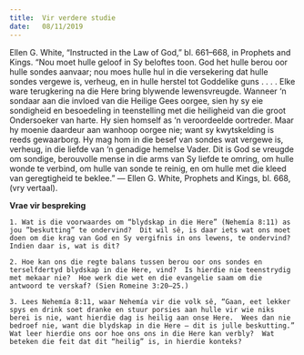 ```yaml
---
title:  Vir verdere studie
date:   08/11/2019
---
```


Ellen G. White, “Instructed in the Law of God,” bl. 661–668, in Prophets and Kings. “Nou moet hulle geloof in Sy beloftes toon.  God het hulle berou oor hulle sondes aanvaar;  nou moes hulle hul in die versekering dat hulle sondes vergewe is, verheug, en in hulle herstel tot Goddelike guns . . . . Elke ware terugkering na die Here bring blywende lewensvreugde. Wanneer ‘n sondaar aan die invloed van die Heilige Gees oorgee, sien hy sy eie sondigheid en besoedeling in teenstelling met die heiligheid van die groot Ondersoeker van harte.  Hy sien homself as ‘n veroordeelde oortreder.  Maar hy moenie daardeur aan wanhoop oorgee nie;  want sy kwytskelding is reeds gewaarborg.  Hy mag hom in die besef van sondes wat vergewe is, verheug, in die liefde van ‘n genadige hemelse Vader.  Dit is God se vreugde om sondige, berouvolle mense in die arms van Sy liefde te omring, om hulle wonde te verbind, om hulle van sonde te reinig, en om hulle met die kleed van geregtigheid te beklee.” — Ellen G. White, Prophets and Kings, bl. 668, (vry vertaal). 

**Vrae vir bespreking** 

`1. Wat is die voorwaardes om “blydskap in die Here” (Nehemía 8:11) as jou ”beskutting” te ondervind?  Dit wil sê, is daar iets wat ons moet doen om die krag van God en Sy vergifnis in ons lewens, te ondervind?  Indien daar is, wat is dit?` 

`2. Hoe kan ons die regte balans tussen berou oor ons sondes en terselfdertyd blydskap in die Here, vind?  Is hierdie nie teenstrydig met mekaar nie?  Hoe werk die wet en die evangelie saam om die antwoord te verskaf? (Sien Romeine 3:20–25.)` 

`3. Lees Nehemía 8:11, waar Nehemía vir die volk sê, “Gaan, eet lekker spys en drink soet dranke en stuur porsies aan hulle vir wie niks berei is nie, want hierdie dag is heilig aan onse Here.  Wees dan nie bedroef nie, want die blydskap in die Here – dit is julle beskutting.” Wat leer hierdie ons oor hoe ons ons in die Here kan verbly?  Wat beteken die feit dat dit “heilig” is, in hierdie konteks?`